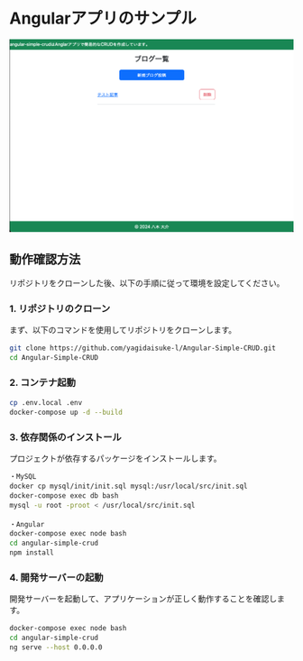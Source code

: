 # Angularアプリのサンプル
![image](./top.png)

## 動作確認方法

リポジトリをクローンした後、以下の手順に従って環境を設定してください。

### 1. リポジトリのクローン

まず、以下のコマンドを使用してリポジトリをクローンします。

```bash
git clone https://github.com/yagidaisuke-l/Angular-Simple-CRUD.git
cd Angular-Simple-CRUD
```


### 2. コンテナ起動

```bash
cp .env.local .env
docker-compose up -d --build
```

### 3. 依存関係のインストール

プロジェクトが依存するパッケージをインストールします。

```bash
・MySQL
docker cp mysql/init/init.sql mysql:/usr/local/src/init.sql
docker-compose exec db bash
mysql -u root -proot < /usr/local/src/init.sql

・Angular
docker-compose exec node bash
cd angular-simple-crud
npm install
```

### 4. 開発サーバーの起動

開発サーバーを起動して、アプリケーションが正しく動作することを確認します。

```bash
docker-compose exec node bash
cd angular-simple-crud
ng serve --host 0.0.0.0
```
